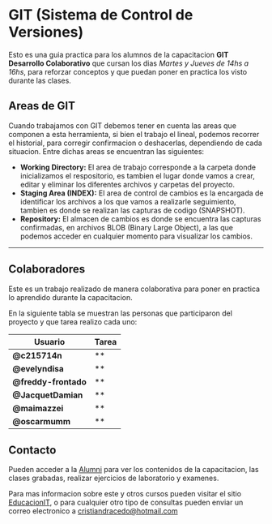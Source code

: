 # GIT (Sistema de Control de Versiones)

Esto es una guia practica para los alumnos de la capacitacion __GIT Desarrollo Colaborativo__ que cursan los dias _Martes y Jueves de 14hs a 16hs_, para reforzar conceptos y que puedan poner en practica los visto durante las clases.

## Areas de GIT

Cuando trabajamos con GIT debemos tener en cuenta las areas que componen a esta herramienta, si bien el trabajo el lineal, podemos recorrer el historial, para corregir confirmacion o deshacerlas, dependiendo de cada situacion. Entre dichas areas se encuentran las siguientes:

* __Working Directory:__ El area de trabajo corresponde a la carpeta donde inicializamos el respositorio, es tambien el lugar donde vamos a crear, editar y eliminar los diferentes archivos y carpetas del proyecto.
* __Staging Area (INDEX):__ El area de control de cambios es la encargada de identificar los archivos a los que vamos a realizarle seguimiento, tambien es donde se realizan las capturas de codigo (SNAPSHOT).
* __Repository:__ El almacen de cambios es donde se encuentra las capturas confirmadas, en archivos BLOB (Binary Large Object), a las que podemos acceder en cualquier momento para visualizar los cambios.

---

## Colaboradores

Este es un trabajo realizado de manera colaborativa para poner en practica lo aprendido durante la capacitacion.

En la siguiente tabla se muestran las personas que participaron del proyecto y que tarea realizo cada uno:

|Usuario|Tarea|
|-|-|
|**@c215714n**|**|
|**@evelyndisa**|**|
|**@freddy-frontado**|**|
|**@JacquetDamian**|**|
|**@maimazzei**|**|
|**@oscarmumm**|**|


## Contacto

Pueden acceder a la [Alumni](https://alumni.education) para ver los contenidos de la capacitacion, las clases grabadas, realizar ejercicios de laboratorio y examenes. 

Para mas informacion sobre este y otros cursos pueden visitar el sitio [EducacionIT](https://educacionit.com.ar), o para cualquier otro tipo de consultas pueden enviar un correo electronico a cristiandracedo@hotmail.com